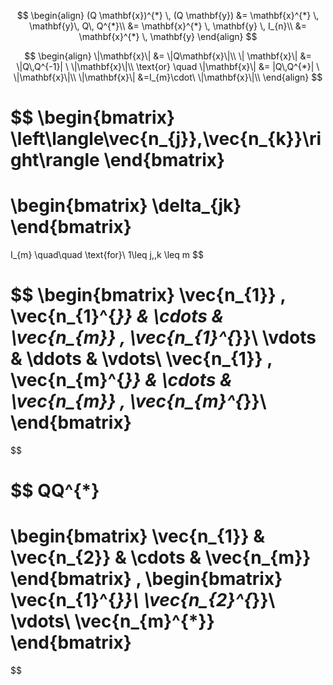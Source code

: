 $$
\begin{align}
(Q \mathbf{x})^{*} \, (Q \mathbf{y}) &= \mathbf{x}^{*} \, \mathbf{y}\, Q\, Q^{*}\\
&= \mathbf{x}^{*} \, \mathbf{y} \, I_{n}\\
&= \mathbf{x}^{*} \, \mathbf{y}
\end{align}
$$

$$
\begin{align}
\|\mathbf{x}\| &= \|Q\mathbf{x}\|\\
\| \mathbf{x}\| &= \|Q\,Q^{-1}| \ \|\mathbf{x}\|\\
\text{or} \quad \|\mathbf{x}\| &= |Q\,Q^{*}| \ \|\mathbf{x}\|\\
\|\mathbf{x}\| &=I_{m}\cdot\ \|\mathbf{x}\|\\
\end{align}
$$

$$
\begin{bmatrix}
\left\langle\vec{n_{j}},\vec{n_{k}}\right\rangle
\end{bmatrix}
= 
\begin{bmatrix}
\delta_{jk}
\end{bmatrix}
=
I_{m} 
\quad\quad \text{for}\ 1\leq j,\,k \leq m
$$

$$
\begin{bmatrix}
\vec{n_{1}} \, \vec{n_{1}^{*}} & \cdots & \vec{n_{m}} \, \vec{n_{1}^{*}}\\
\vdots & \ddots & \vdots\\
\vec{n_{1}} \, \vec{n_{m}^{*}} & \cdots & \vec{n_{m}} \, \vec{n_{m}^{*}}\\
\end{bmatrix}
=
$$

$$ 
QQ^{*} 
= 
\begin{bmatrix} 
\vec{n_{1}} & \vec{n_{2}} & \cdots & \vec{n_{m}}
\end{bmatrix}
\,
\begin{bmatrix}
\vec{n_{1}^{*}}\\ 
\vec{n_{2}^{*}}\\ 
\vdots\\ 
\vec{n_{m}^{*}}
\end{bmatrix}
=
$$